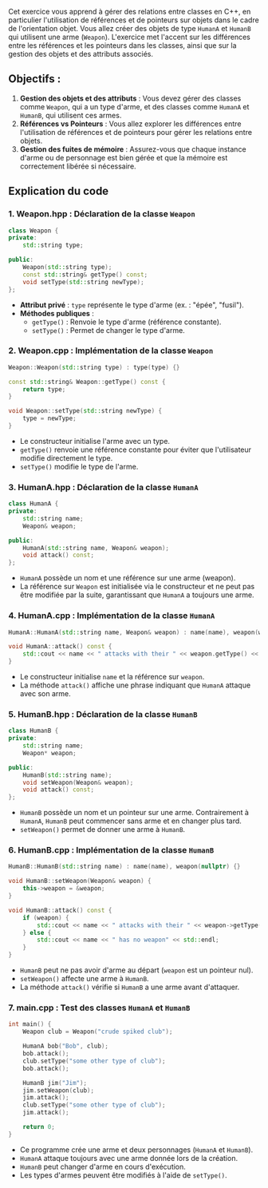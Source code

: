 Cet exercice vous apprend à gérer des relations entre classes en C++, en particulier l'utilisation de références et de pointeurs sur objets dans le cadre de l'orientation objet. Vous allez créer des objets de type `HumanA` et `HumanB` qui utilisent une arme (`Weapon`). L'exercice met l'accent sur les différences entre les références et les pointeurs dans les classes, ainsi que sur la gestion des objets et des attributs associés.

## Objectifs :
1. **Gestion des objets et des attributs** : Vous devez gérer des classes comme `Weapon`, qui a un type d'arme, et des classes comme `HumanA` et `HumanB`, qui utilisent ces armes.
2. **Références vs Pointeurs** : Vous allez explorer les différences entre l'utilisation de références et de pointeurs pour gérer les relations entre objets.
3. **Gestion des fuites de mémoire** : Assurez-vous que chaque instance d'arme ou de personnage est bien gérée et que la mémoire est correctement libérée si nécessaire.

## Explication du code

### 1. Weapon.hpp : Déclaration de la classe `Weapon`

```cpp
class Weapon {
private:
    std::string type;

public:
    Weapon(std::string type);
    const std::string& getType() const;
    void setType(std::string newType);
};
```

- **Attribut privé** : `type` représente le type d'arme (ex. : "épée", "fusil").
- **Méthodes publiques** :
  - `getType()` : Renvoie le type d'arme (référence constante).
  - `setType()` : Permet de changer le type d'arme.

### 2. Weapon.cpp : Implémentation de la classe `Weapon`

```cpp
Weapon::Weapon(std::string type) : type(type) {}

const std::string& Weapon::getType() const {
    return type;
}

void Weapon::setType(std::string newType) {
    type = newType;
}
```

- Le constructeur initialise l'arme avec un type.
- `getType()` renvoie une référence constante pour éviter que l'utilisateur modifie directement le type.
- `setType()` modifie le type de l'arme.

### 3. HumanA.hpp : Déclaration de la classe `HumanA`

```cpp
class HumanA {
private:
    std::string name;
    Weapon& weapon;

public:
    HumanA(std::string name, Weapon& weapon);
    void attack() const;
};
```

- `HumanA` possède un nom et une référence sur une arme (weapon).
- La référence sur `Weapon` est initialisée via le constructeur et ne peut pas être modifiée par la suite, garantissant que `HumanA` a toujours une arme.

### 4. HumanA.cpp : Implémentation de la classe `HumanA`

```cpp
HumanA::HumanA(std::string name, Weapon& weapon) : name(name), weapon(weapon) {}

void HumanA::attack() const {
    std::cout << name << " attacks with their " << weapon.getType() << std::endl;
}
```

- Le constructeur initialise `name` et la référence sur `weapon`.
- La méthode `attack()` affiche une phrase indiquant que `HumanA` attaque avec son arme.

### 5. HumanB.hpp : Déclaration de la classe `HumanB`

```cpp
class HumanB {
private:
    std::string name;
    Weapon* weapon;

public:
    HumanB(std::string name);
    void setWeapon(Weapon& weapon);
    void attack() const;
};
```

- `HumanB` possède un nom et un pointeur sur une arme. Contrairement à `HumanA`, `HumanB` peut commencer sans arme et en changer plus tard.
- `setWeapon()` permet de donner une arme à `HumanB`.

### 6. HumanB.cpp : Implémentation de la classe `HumanB`

```cpp
HumanB::HumanB(std::string name) : name(name), weapon(nullptr) {}

void HumanB::setWeapon(Weapon& weapon) {
    this->weapon = &weapon;
}

void HumanB::attack() const {
    if (weapon) {
        std::cout << name << " attacks with their " << weapon->getType() << std::endl;
    } else {
        std::cout << name << " has no weapon" << std::endl;
    }
}
```

- `HumanB` peut ne pas avoir d'arme au départ (`weapon` est un pointeur nul).
- `setWeapon()` affecte une arme à `HumanB`.
- La méthode `attack()` vérifie si `HumanB` a une arme avant d'attaquer.

### 7. main.cpp : Test des classes `HumanA` et `HumanB`

```cpp
int main() {
    Weapon club = Weapon("crude spiked club");

    HumanA bob("Bob", club);
    bob.attack();
    club.setType("some other type of club");
    bob.attack();

    HumanB jim("Jim");
    jim.setWeapon(club);
    jim.attack();
    club.setType("some other type of club");
    jim.attack();

    return 0;
}
```

- Ce programme crée une arme et deux personnages (`HumanA` et `HumanB`).
- `HumanA` attaque toujours avec une arme donnée lors de la création.
- `HumanB` peut changer d'arme en cours d'exécution.
- Les types d'armes peuvent être modifiés à l'aide de `setType()`.
